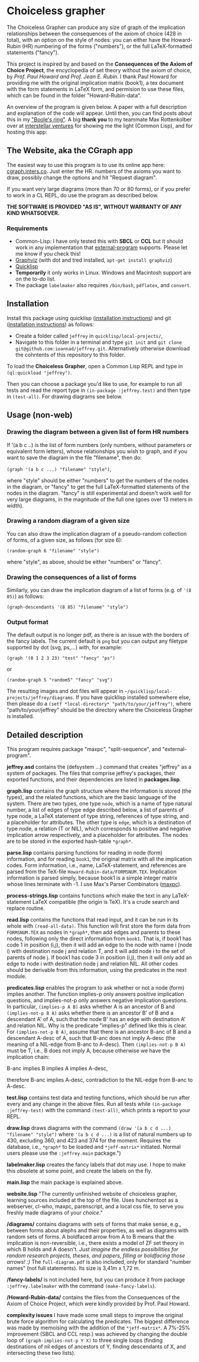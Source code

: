 # Choiceless grapher 

The Choiceless Grapher can produce any size of graph of the implication relationships between the consequences of the axiom of choice (428 in total), with an option on the style of nodes: you can either have the Howard-Rubin (HR) numbering of the forms ("numbers"), or the full LaTeX-formatted statements ("fancy").

This project is inspired by and based on the **Consequences of the Axiom of Choice Project**, the encyclopedia of set theory without the axiom of choice, by *Prof. Paul Howard and Prof. Jean E. Rubin*. I thank Paul Howard for providing me with the original implication matrix (book1), a tex document with the form statements in LaTeX form, and permision to use these files, which can be found in the folder "Howard-Rubin-data". 

An overview of the program is given below. A paper with a full description and explanation of the code will appear. Until then, you can find posts about this in my ["Boole's ring"](https://boolesrings.org/ioanna/). A big **thank you** to my teammate Max Rottenkolber over at [interstellar ventures](http://inters.co) for showing me the light (Common Lisp), and for hosting this app:

## The Website, aka the CGraph app

The easiest way to use this program is to use its online app here: [cgraph.inters.co](http://cgraph.inters.co). Just enter the HR. numbers of the axioms you want to draw, possibly change the options and hit "Request diagram".

If you want very large diagrams (more than 70 or 80 forms), or if you prefer to work in a CL REPL, do use the program as described below.


**THE SOFTWARE IS PROVIDED "AS IS", WITHOUT WARRANTY OF ANY KIND WHATSOEVER.**

### Requirements
* Common-Lisp: I have only tested this with **SBCL** or **CCL**  but it should work in any implementation that [external-program](https://github.com/sellout/external-program) supports. Please let me know if you check this!
* [Graphviz](www.graphviz.org/) (with dot and tred installed, `apt-get install graphviz`)
* [Quicklisp](www.quicklisp.org)
* **Temporarily** it only works in Linux. Windows and Macintosh support are on the to-do list.
* The package `labelmaker` also requires `/bin/bash`, `pdflatex`, and `convert`. 

## Installation
Install this package using quicklisp ([installation instructions](https://www.quicklisp.org/beta/#installation)) and git ([installation instructions](https://git-scm.com/book/en/v2/Getting-Started-Installing-Git)) as follows:

* Create a folder called `jeffrey` in `quicklisp/local-projects/`,
* Navigate to this folder in a terminal and type `git init` and `git clone git@github.com:ioannad/jeffrey.git`. Alternatively otherwise download the cohntents of this repository to this folder. 

To load the **Choiceless Grapher**, open a Common Lisp REPL and type in `(ql:quickload "jeffrey")`.

Then you can choose a package you'd like to use, for example to run all tests and read the report type in `(in-package :jeffrey.test)` and then type in `(test-all)`. For drawing diagrams see below.

## Usage (non-web)

### Drawing the diagram between a given list of form HR numbers

If '(a b c ..) is the list of form numbers (only numbers, without parameters or equivalent form letters), whose relationships you wish to graph, and if you want to save the diagram in the file "filename", then do:

`(graph '(a b c ...) "filename" "style")`,

where "style" should be either "numbers" to get the numbers of the nodes in the diagram, or "fancy" to get the full LaTeX-formatted statements of the nodes in the diagram. "fancy" is still experimental and doesn't work well for very large diagrams, in the magnitude of the full one (goes over 13 meters in width). 

### Drawing a random diagram of a given size

You can also draw the implication diagram of a pseudo-random collection of forms, of a given size, as follows (for size 6):

`(random-graph 6 "filename" "style")` 

where "style", as above, should be either "numbers" or "fancy". 

### Drawing the consequences of a list of forms

Similarly, you can draw the implication diagram of a list of forms (e.g. of `'(8 85)`) as follows:

`(graph-descendants '(8 85) "filename" "style")`

### Output format

The default output is no longer pdf, as there is an issue with the borders of the fancy labels. The current default is `png` but you can output any filetype supported by dot (svg, ps,...) with, for example:

`(graph '(0 1 2 3 23) "test" "fancy" "ps")`

or 

`(random-graph 5 "random5" "fancy" "svg")`

The resulting images and dot files will appear in `~/quicklisp/local-projects/jeffrey/diagrams`. If you have quicklisp installed somewhere else, then please do a `(setf *local-directory* "path/to/your/jeffrey")`, where "path/to/your/jeffrey" should be the directory where the Choiceless Grapher is installed. 

## Detailed description

This program requires package "maxpc", "split-sequence", and "external-program".

**jeffrey.asd** contains the (defsystem ...) command that creates "jeffrey" as a system of packages. The files that comprise jeffrey's packages, their exported functions, and their dependencies are listed in **packages.lisp**.

**graph.lisp** contains the graph structure where the information is stored (the types), and the related functions, which are the basic language of the system. There are two types, one type `node`, which is a name of type natural number, a list of edges of type edge described below, a list of parents of type node, a LaTeX statement of type string, references of type string, and a placeholder for attributes. The other type is `edge`, which is a destination of type node, a relation (T or NIL), which corresponds to positive and negative implication arrow respectively, and a placeholder for attributes. The nodes are to be stored in the exported hash-table `*graph*`.

**parse.lisp** contains parsing functions for reading in node (form) information, and for reading `book1`, the original matrix with all the implication codes. Form information, i.e., name, LaTeX-statement, and references are parsed from the TeX-file `Howard-Rubin-data/FORMSNUM.TEX`. Implication information is parsed simply, because book1 is a simple integer matrix whose lines terminate with -1. I use Max's Parser Combinators ([maxpc](https://github.com/eugeneia/maxpc)).

**process-strings.lisp** contains functions which make the text in any LaTeX-statement LaTeX compatible (the origin is TeX). It's a crude search and replace routine.

**read.lisp** contains the functions that read input, and it can be run in its whole with `(read-all-data)`. This function will first store the form data from `FORMSNUM.TEX` as nodes in `*graph*`, then add edges and parents to these nodes, following only the direct information from `book1`. That is, if book1 has code 1 in position (i,j), then it will add an edge to the node with name i (node i) with destination node j and relation T, and it will add node i to the set of parents of node j. If book1 has code 3 in position (i,j), then it will only add an edge to node i with destination node j and relation NIL. All other codes should be derivable from this information, using the predicates in the next module.

**predicates.lisp** enables the program to ask whether or not a node (form) implies another. The function implies-p only answers positive implication questions, and implies-not-p only answers negative implication questions. In particular, `(implies-p A B)` asks whether A is an ancestor of B and `(implies-not-p B A)` asks whether there is an ancestor B' of B and a descendant A' of A, such that the node B' has an edge with destination A' and relation NIL. Why is the predicate "implies-p" defined like this is clear. For `(implies-not-p B A)`, assume that there is an ancestor B-anc of B and a descendant A-desc of A, such that B-anc does not imply A-desc (the meaning of a NIL-edge from B-anc to A-desc). Then `(implies-not-p B A)` must be T, i.e., B does not imply A, because otherwise we have the implication chain:

  B-anc implies B implies A implies A-desc, 

therefore B-anc implies A-desc, contradiction to the NIL-edge from B-anc to A-desc. 

**test.lisp** contains test data and testing functions, which should be run after every and any change in the above files.
Run all tests while `(in-package :jeffrey-test)` with the command `(test-all)`, which prints a report to your REPL.

**draw.lisp** draws diagrams with the command `(draw '(a b c d ...) "filename" "style")` where `'(a b c d ...)` is a list of natural numbers up to 430, excluding 360, and 423 and 374 for the moment. Requires the database, i.e., `*graph*` to be loaded and `*jeff-matrix*` initiated. Normal users please use the `:jeffrey.main` package.")

**labelmaker.lisp** creates the fancy labels that dot may use. I hope to make this obsolete at some point, and create the labels on the fly.

**main.lisp** the main package is explained above.

**website.lisp** "The currently unfinished website of choiceless grapher, learning sources included at the top of the file. Uses hunchentoot as a webserver, cl-who, maxpc, parenscript, and a local css file, to serve you freshly made diagrams of your *choice*."

**/diagrams/** contains diagrams with sets of forms that make sense, e.g., between forms about alephs and their properties, as well as diagrams with random sets of forms. A boldfaced arrow from A to B means that the implication is non-reversible, i.e., there exists a model of ZF set theory in which B holds and A doesn't. *Just imagine the endless possibilities for random research projects, theses, and papers, filling or boldfacing those arrows! :)*  The `full-diagram.pdf` is also included, only for standard "number names" (not full statements). Its size is 3,41m x 1,72 m. 

**/fancy-labels/** is not included here, but you can produce it from package `:jeffrey.labelmaker` with the command `(make-fancy-labels`).

**/Howard-Rubin-data/** contains the files from the Consequences of the Axiom of Choice Project, which were kindly provided by Prof. Paul Howard. 

**complexity issues**
I have made some small steps to improve the original brute force algorithm for calculating the predicates. The biggest difference was made by memoising with the addition of the `*jeff-matrix*`. A 7%-25% improvement (SBCL and CCL resp.) was achieved by changing the double loop of `(graph-implies-not-p Y X)` to three single loops (finding destinations of nil edges of ancestors of Y, finding descendants of X, and intersecting these two lists).
